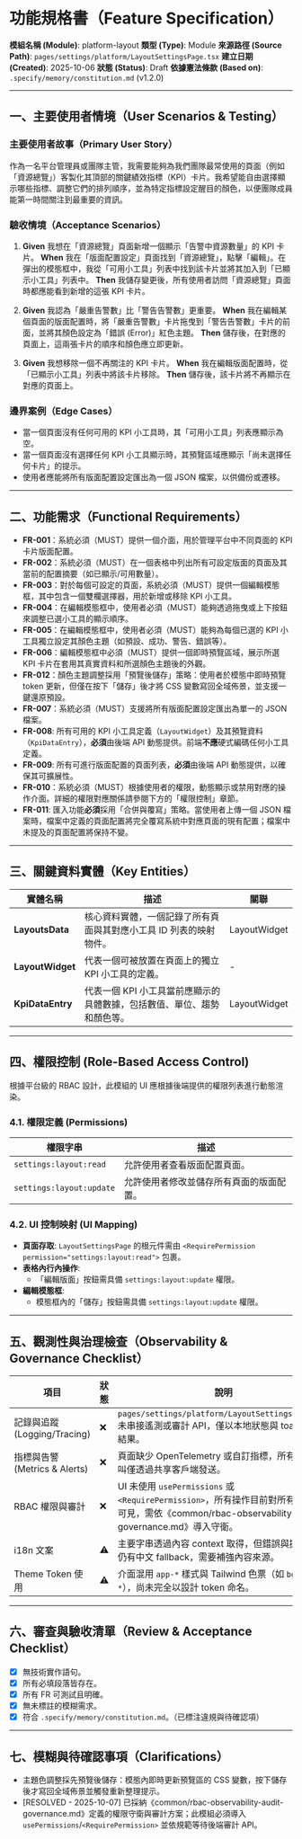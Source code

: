 # 功能規格書（Feature Specification）

**模組名稱 (Module)**: platform-layout
**類型 (Type)**: Module
**來源路徑 (Source Path)**: `pages/settings/platform/LayoutSettingsPage.tsx`
**建立日期 (Created)**: 2025-10-06
**狀態 (Status)**: Draft
**依據憲法條款 (Based on)**: `.specify/memory/constitution.md` (v1.2.0)

---

## 一、主要使用者情境（User Scenarios & Testing）

### 主要使用者故事（Primary User Story）
作為一名平台管理員或團隊主管，我需要能夠為我們團隊最常使用的頁面（例如「資源總覽」）客製化其頂部的關鍵績效指標（KPI）卡片。我希望能自由選擇顯示哪些指標、調整它們的排列順序，並為特定指標設定醒目的顏色，以便團隊成員能第一時間關注到最重要的資訊。

### 驗收情境（Acceptance Scenarios）
1.  **Given** 我想在「資源總覽」頁面新增一個顯示「告警中資源數量」的 KPI 卡片。
    **When** 我在「版面配置設定」頁面找到「資源總覽」，點擊「編輯」。在彈出的模態框中，我從「可用小工具」列表中找到該卡片並將其加入到「已顯示小工具」列表中。
    **Then** 我儲存變更後，所有使用者訪問「資源總覽」頁面時都應能看到新增的這張 KPI 卡片。

2.  **Given** 我認為「嚴重告警數」比「警告告警數」更重要。
    **When** 我在編輯某個頁面的版面配置時，將「嚴重告警數」卡片拖曳到「警告告警數」卡片的前面，並將其顏色設定為「錯誤 (Error)」紅色主題。
    **Then** 儲存後，在對應的頁面上，這兩張卡片的順序和顏色應立即更新。

3.  **Given** 我想移除一個不再關注的 KPI 卡片。
    **When** 我在編輯版面配置時，從「已顯示小工具」列表中將該卡片移除。
    **Then** 儲存後，該卡片將不再顯示在對應的頁面上。

### 邊界案例（Edge Cases）
- 當一個頁面沒有任何可用的 KPI 小工具時，其「可用小工具」列表應顯示為空。
- 當一個頁面沒有選擇任何 KPI 小工具顯示時，其預覽區域應顯示「尚未選擇任何卡片」的提示。
- 使用者應能將所有版面配置設定匯出為一個 JSON 檔案，以供備份或遷移。

---

## 二、功能需求（Functional Requirements）

- **FR-001**：系統必須（MUST）提供一個介面，用於管理平台中不同頁面的 KPI 卡片版面配置。
- **FR-002**：系統必須（MUST）在一個表格中列出所有可設定版面的頁面及其當前的配置摘要（如已顯示/可用數量）。
- **FR-003**：對於每個可設定的頁面，系統必須（MUST）提供一個編輯模態框，其中包含一個雙欄選擇器，用於新增或移除 KPI 小工具。
- **FR-004**：在編輯模態框中，使用者必須（MUST）能夠透過拖曳或上下按鈕來調整已選小工具的顯示順序。
- **FR-005**：在編輯模態框中，使用者必須（MUST）能夠為每個已選的 KPI 小工具獨立設定其顏色主題（如預設、成功、警告、錯誤等）。
- **FR-006**：編輯模態框中必須（MUST）提供一個即時預覽區域，展示所選 KPI 卡片在套用其真實資料和所選顏色主題後的外觀。
- **FR-012**：顏色主題調整採用「預覽後儲存」策略：使用者於模態中即時預覽 token 更新，但僅在按下「儲存」後才將 CSS 變數寫回全域佈景，並支援一鍵還原預設。
- **FR-007**：系統必須（MUST）支援將所有版面配置設定匯出為單一的 JSON 檔案。
- **FR-008**: 所有可用的 KPI 小工具定義（`LayoutWidget`）及其預覽資料（`KpiDataEntry`），**必須**由後端 API 動態提供。前端**不應**硬式編碼任何小工具定義。
- **FR-009**: 所有可進行版面配置的頁面列表，**必須**由後端 API 動態提供，以確保其可擴展性。
- **FR-010**：系統必須（MUST）根據使用者的權限，動態顯示或禁用對應的操作介面。詳細的權限對應關係請參閱下方的「權限控制」章節。
- **FR-011**: 匯入功能**必須**採用「合併與覆寫」策略。當使用者上傳一個 JSON 檔案時，檔案中定義的頁面配置將完全覆寫系統中對應頁面的現有配置；檔案中未提及的頁面配置將保持不變。

---

## 三、關鍵資料實體（Key Entities）
| 實體名稱 | 描述 | 關聯 |
|-----------|------|------|
| **LayoutsData** | 核心資料實體，一個記錄了所有頁面與其對應小工具 ID 列表的映射物件。 | LayoutWidget |
| **LayoutWidget** | 代表一個可被放置在頁面上的獨立 KPI 小工具的定義。 | - |
| **KpiDataEntry** | 代表一個 KPI 小工具當前應顯示的具體數據，包括數值、單位、趨勢和顏色等。 | LayoutWidget |

---

## 四、權限控制 (Role-Based Access Control)

根據平台級的 RBAC 設計，此模組的 UI 應根據後端提供的權限列表進行動態渲染。

### 4.1. 權限定義 (Permissions)
| 權限字串 | 描述 |
|---|---|
| `settings:layout:read` | 允許使用者查看版面配置頁面。 |
| `settings:layout:update` | 允許使用者修改並儲存所有頁面的版面配置。 |

### 4.2. UI 控制映射 (UI Mapping)
- **頁面存取**: `LayoutSettingsPage` 的根元件需由 `<RequirePermission permission="settings:layout:read">` 包裹。
- **表格內行內操作**:
  - 「編輯版面」按鈕需具備 `settings:layout:update` 權限。
- **編輯模態框**:
  - 模態框內的「儲存」按鈕需具備 `settings:layout:update` 權限。

---

## 五、觀測性與治理檢查（Observability & Governance Checklist）

| 項目 | 狀態 | 說明 |
|------|------|------|
| 記錄與追蹤 (Logging/Tracing) | ❌ | `pages/settings/platform/LayoutSettingsPage.tsx` 未串接遙測或審計 API，僅以本地狀態與 toast 呈現結果。 |
| 指標與告警 (Metrics & Alerts) | ❌ | 頁面缺少 OpenTelemetry 或自訂指標，所有 API 呼叫僅透過共享客戶端發送。 |
| RBAC 權限與審計 | ❌ | UI 未使用 `usePermissions` 或 `<RequirePermission>`，所有操作目前對所有登入者可見，需依《common/rbac-observability-audit-governance.md》導入守衛。 |
| i18n 文案 | ⚠️ | 主要字串透過內容 context 取得，但錯誤與提示訊息仍有中文 fallback，需要補強內容來源。 |
| Theme Token 使用 | ⚠️ | 介面混用 `app-*` 樣式與 Tailwind 色票（如 `bg-slate-*`），尚未完全以設計 token 命名。 |

---

## 六、審查與驗收清單（Review & Acceptance Checklist）

- [x] 無技術實作語句。
- [x] 所有必填段落皆存在。
- [x] 所有 FR 可測試且明確。
- [x] 無未標註的模糊需求。
- [x] 符合 `.specify/memory/constitution.md`。（已標注違規與待確認項）

---

## 七、模糊與待確認事項（Clarifications）

- 主題色調整採先預覽後儲存：模態內即時更新預覽區的 CSS 變數，按下儲存後才寫回全域佈景並觸發重新整理提示。
- [RESOLVED - 2025-10-07] 已採納《common/rbac-observability-audit-governance.md》定義的權限守衛與審計方案；此模組必須導入 `usePermissions`/`<RequirePermission>` 並依規範等待後端審計 API。